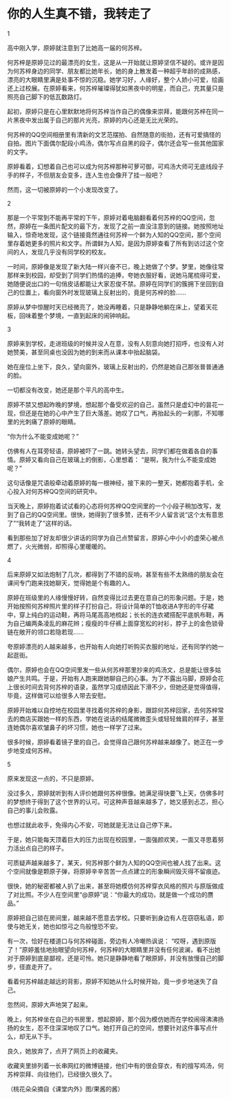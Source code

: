 # 你的人生真不错，我转走了

1 

高中刚入学，原婷就注意到了比她高一届的何苏梓。 

何苏梓是原婷见过的最漂亮的女生，这是从一开始就让原婷坚信不疑的。或许是因为何苏梓身边的同学、朋友都比她年长，她的身上散发着一种超乎年龄的成熟感，漂亮的大眼睛里满是处事不惊的沉稳。她学习好，人缘好，整个人娇小可爱，绘画还上过校展。在原婷看来，何苏梓璀璨得犹如黑夜中的明星，而自己，充其量只是照亮自己脚下的低瓦数路灯。 

起初，原婷只是在心里默默地将何苏梓当作自己的偶像来崇拜，能跟何苏梓在同一片黑夜中发出属于自己的那片光亮，原婷的内心还是无比光荣的。 

何苏梓的QQ空间相册里有清新的文艺范摆拍、自然随意的街拍，还有可爱搞怪的自拍。图片下面偶尔配段小鸡汤，偶尔写点自黑的段子，偶尔还会写一些其他国家的文字。 

原婷看着，幻想着自己也可以成为何苏梓那种可萝可御，可鸡汤大师可无底线段子手的样子，不但朋友会变多，连人生也会像开了挂一般吧？ 

然而，这一切被原婷的一个小发现改变了。 

2 

那是一个平常到不能再平常的下午，原婷对着电脑翻看着何苏梓的QQ空间，忽然，原婷在一条图片配文的最下方，发现了之前一直没注意到的链接。她按照地址输入，惊奇地发现，这个链接竟然通往何苏梓一个鲜为人知的QQ空间，那个空间里存着她更多的照片和文字。所谓鲜为人知，是因为原婷查看了所有到访过这个空间的人，发现几乎没有同学校的校友。 

一时间，原婷像是发现了新大陆一样兴奋不已，晚上她做了个梦。梦里，她像往常那样来到校园，却受到了同学们热情的追捧，夸她衣服好看，说她马尾梳得可爱，她随便说出口的一句俏皮话都能让大家忍俊不禁。原婷在同学们的簇拥下坐回到自己的位置上，看向窗外时发现玻璃上反射出的，竟是何苏梓的脸…… 

原婷从梦中惊醒时天已经微亮了，她没再睡着，只是静静地躺在床上，望着天花板，回味着整个梦境，一直到起床的闹钟响起。 

3 

原婷来到学校，走进班级的时候并没人在意，没有人刻意向她打招呼，也没有人对她赞美，甚至同桌也没因为她的到来而从课本中抬起脑袋。 

她在座位上坐下，良久，望向窗外，玻璃上反射出的，仍然是她自己那张普普通通的脸。 

一切都没有改变，她还是那个平凡的高中生。 

原婷不禁又想起昨晚的梦境，想起那个备受欢迎的自己，虽然只是虚幻中的昙花一现，但还是在她的心中产生了巨大落差。她叹了口气，再抬起头的一刹那，不知哪里的光刺痛了原婷的眼睛。 

“你为什么不能变成她呢？” 

仿佛有人在耳旁轻语，原婷被吓了一跳。她转头望去，同学们都在做着各自的事情。原婷又看向自己在玻璃上的倒影，心里想着： “是啊，我为什么不能变成她呢？” 

这句话像是咒语般牵动着原婷的每一根神经，接下来的一整天，她都抱着手机，全心投入对何苏梓QQ空间的研究中。 

当天晚上，原婷抱着试试看的心态将何苏梓QQ空间里的一个小段子稍加改写，发到了自己的QQ空间里。很快，她得到了很多赞，还有不少人留言说“这个太有意思了”“我转走了”这样的话。 

看到那些加了好友却很少讲话的同学为自己点赞留言，原婷心中小小的虚荣心被点燃了，火光微弱，却照得心里暖暖的。 

4 

后来原婷又如法炮制了几次，都得到了不错的反响，甚至有些不太熟络的朋友会在课间专门跑来找她聊天，觉得她是个有趣的人。 

原婷在班级里的人缘慢慢好转，自然变得比过去更在意自己的形象问题。于是，她开始按照何苏梓照片里的样子打扮自己，将设计简单的T恤收进A字形的牛仔裙中，穿上纯白的运动鞋，再将马尾高高地梳起；长长的连衣裙搭配平底帆布鞋，再为自己编两条凌乱的麻花辫；瘦瘦的牛仔裤上面穿宽松的衬衫，脖子上的金色锁骨链在敞开的领口若隐若现…… 

夸原婷漂亮的人越来越多，也开始有人向她打听购买衣服的地址，还有同学约她一起逛街。 

偶尔，原婷也会在QQ空间里发一些从何苏梓那里抄来的鸡汤文，总是能让很多姑娘产生共鸣。于是，开始有人跑来跟她聊自己的心事。为了不露出马脚，原婷会花上很长时间去背何苏梓的语录，虽然学习成绩因此下滑不少，但她还是觉得值得，毕竟，这样做可以给很多人带去安慰。 

原婷开始难以自控地在校园里寻找着何苏梓的身影，跟踪何苏梓回家，去何苏梓常去的商店买跟她一样的东西，学她在说话的结尾微微歪头或轻轻耸肩的样子，甚至连她偶尔喜欢皱鼻子的坏习惯，她也一样学了过来。 

很多时候，原婷看着镜子里的自己，会觉得自己跟何苏梓越来越像了。她正在一步步地变成何苏梓。 

5 

原来发现这一点的，不只是原婷。 

没过多久，原婷就听到有人评价她跟何苏梓很像。她满足得快要飞上天，仿佛多时的梦想终于得到了这个世界的认可。可这种声音越来越多了，她又感到忐忑，担心自己的事儿会败露。 

也想过就此收手，免得内心不安，可她就是无法让自己停下来。 

于是，她只能每天顶着巨大的压力出现在校园里，一面强颜欢笑，一面又寻思着努力活出点自己的样子。 

可质疑声越来越多了，某天，何苏梓那个鲜为人知的QQ空间也被人找了出来。这个空间就像是颗原子弹，将原婷辛辛苦苦一点点建立的形象瞬间毁灭得不留痕迹。 

很快，她的秘密都被人扒了出来，甚至将她模仿何苏梓穿衣风格的照片与原版做成了对比照。不少人在空间里“@原婷”说：“你最大的成功，就是做一个成功的赝品。” 

原婷把自己锁在房间里，越来越不愿意去学校。只要听到身边有人在窃窃私语，即使与她无关，她也如惊弓之鸟般惶恐不安。 

有一次，恰好在楼道口与何苏梓碰面，旁边有人冷嘲热讽说： “哎呀，遇到原版了！”原婷羞怯地抬眼望向何苏梓，何苏梓的大眼睛里并没有任何波澜，看不出她对于原婷到底是鄙视，还是可怜。她只是静静地看了眼原婷，并没有放慢自己的脚步，径直走开了。 

看着何苏梓越走越远的背影，原婷不知她从什么时候开始，竟一步步地迷失了自己。 

忽然间，原婷大声地哭了起来。 

晚上，何苏梓坐在自己的书房里，想起原婷，那个因为模仿她而在学校闹得沸沸扬扬的女生，忍不住深深地叹了口气。她打开自己的空间，想要针对这件事写点什么，却无从下手。 

良久，她放弃了，点开了网页上的收藏夹。 

收藏夹里排列着一长串网红的微博链接，他们中有的很会穿衣，有的擅写鸡汤，何苏梓崇拜、向往他们，已经很久很久了。 

（桃花朵朵摘自《课堂内外》图/果酱的酱）